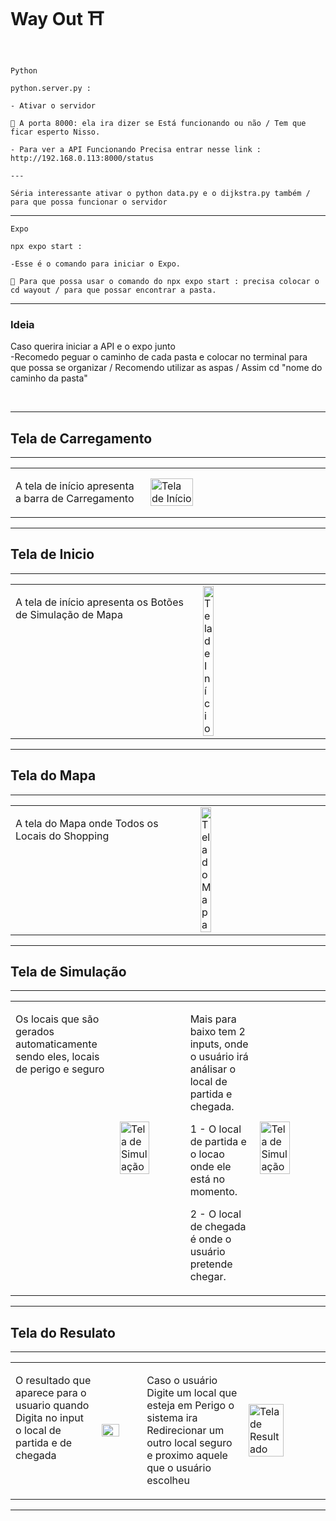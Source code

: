 
<h1>Way Out ⛩️</h1>

</br>

```
Python

python.server.py :

- Ativar o servidor

🚨 A porta 8000: ela ira dizer se Está funcionando ou não / Tem que ficar esperto Nisso.

- Para ver a API Funcionando Precisa entrar nesse link : http://192.168.0.113:8000/status

---

Séria interessante ativar o python data.py e o dijkstra.py também / para que possa funcionar o servidor

```

---

```
Expo

npx expo start :

-Esse é o comando para iniciar o Expo.

🚨 Para que possa usar o comando do npx expo start : precisa colocar o cd wayout / para que possar encontrar a pasta.

```

---

<h3> Ideia </h3>

<p> Caso querira iniciar a API e o expo junto 
</br>
-Recomedo peguar o caminho de cada pasta e colocar no terminal para que possa se organizar / Recomendo utilizar as aspas / Assim cd "nome do caminho da pasta"
</p>

</br>


---

<h2 aling= "center"> Tela de Carregamento </h2>

---


<table>
  <tr>
    <td style="width: 30%; vertical-align: top;">
      <p>A tela de início apresenta a barra de Carregamento</p>
    </td>
    <td style="width: 40%;">
      <img src="https://github.com/user-attachments/assets/c0c864fd-c093-4f6a-a41a-1972315a21af" alt="Tela de Início" width="50%">
    </td>
  </tr>
</table>

---


<h2 aling= "center"> Tela de Inicio </h2>

---


<table>
  <tr>
    <td style="width: 10%; vertical-align: top;">
      <p>A tela de início apresenta os Botões de Simulação de Mapa</p>
    </td>
    <td style="width: 7%;">
      <img src="https://github.com/user-attachments/assets/d2adea84-777f-4735-bd46-413a48829fbc" alt="Tela de Início" width="30%" >
    </td>
  </tr>
</table>


---


<h2 aling= "center"> Tela do Mapa </h2>

---


<table>
  <tr>
    <td style="width: 10%; vertical-align: top;">
      <p>A tela do Mapa onde Todos os Locais do Shopping</p>
    </td>
    <td style="width: 7%;">
      <img src="https://github.com/user-attachments/assets/fa72a5f3-bffa-4dbc-91d2-163ddc7694a1" alt="Tela do Mapa" width="30%" >
    </td>
  </tr>
</table>

---


<h2 aling= "center"> Tela de Simulação </h2>

---


<table>
  <tr>
    <td style="width: 10%; vertical-align: top;">
      <p>Os locais que são gerados automaticamente sendo eles, locais de perigo e seguro</p>
    </td>
    <td style="width: 7%;">
      <img src="https://github.com/user-attachments/assets/e0a74198-4dd2-4790-9cf7-132931fe39c3" alt="Tela de Simulação" width="70%" >
    </td>
     <td style="width: 10%; vertical-align: top;">
      <p>Mais para baixo tem 2 inputs, onde o usuário irá análisar o local de partida e chegada.</p>
      <p> 1 - O local de partida e o locao onde ele está no momento.</p>
     <p> 2 - O local de chegada é onde o usuário pretende chegar.</p>
    </td>
    <td style="width: 7%;">
      <img src="https://github.com/user-attachments/assets/1456971d-c9dd-42fd-9f09-6a5eb1108f02" alt="Tela de Simulação" width="70%" >
    </td>
  </tr>
</table>

---


<h2 aling= "center"> Tela do Resulato </h2>

---


<table>
  <tr>
    <td style="width: 10%; vertical-align: top;">
      <p>O resultado que aparece para o usuario quando Digita no input o local de partida e de chegada</p>
    </td>
    <td style="width: 7%;">
      <img src="https://github.com/user-attachments/assets/7ba74a9e-92df-4509-8d7a-cc06831ab52e" width="70%" >
    </td>
         <td style="width: 10%; vertical-align: top;">
      <p>Caso o usuário Digite um local que esteja em Perigo o sistema ira Redirecionar um outro local seguro e proximo aquele que o usuário escolheu</p>
    </td>
    <td style="width: 7%;">
      <img src="https://github.com/user-attachments/assets/9dc270df-c537-4e6a-a38f-f57885dd21b7" alt="Tela de Resultado" width="70%" >
    </td>
  </tr>
</table>

---











